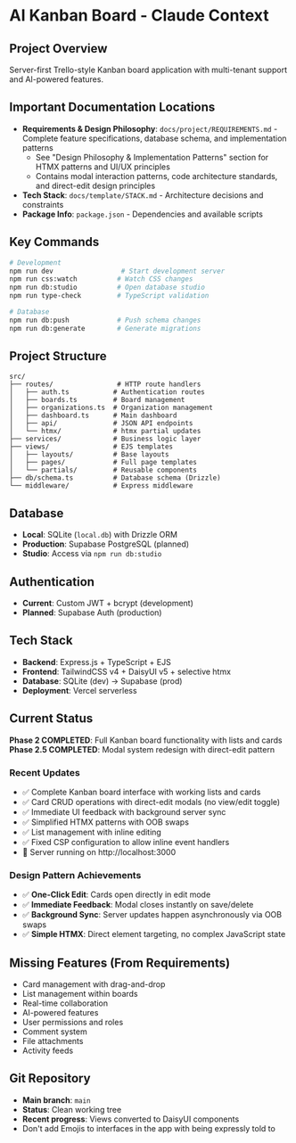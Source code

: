 # AI Kanban Board - Claude Context

## Project Overview
Server-first Trello-style Kanban board application with multi-tenant support and AI-powered features.

## Important Documentation Locations
- **Requirements & Design Philosophy**: `docs/project/REQUIREMENTS.md` - Complete feature specifications, database schema, and implementation patterns
  - See "Design Philosophy & Implementation Patterns" section for HTMX patterns and UI/UX principles
  - Contains modal interaction patterns, code architecture standards, and direct-edit design principles
- **Tech Stack**: `docs/template/STACK.md` - Architecture decisions and constraints  
- **Package Info**: `package.json` - Dependencies and available scripts

## Key Commands
```bash
# Development
npm run dev                 # Start development server
npm run css:watch          # Watch CSS changes
npm run db:studio          # Open database studio
npm run type-check         # TypeScript validation

# Database
npm run db:push            # Push schema changes
npm run db:generate        # Generate migrations
```

## Project Structure
```
src/
├── routes/                # HTTP route handlers
│   ├── auth.ts           # Authentication routes
│   ├── boards.ts         # Board management
│   ├── organizations.ts  # Organization management  
│   ├── dashboard.ts      # Main dashboard
│   ├── api/              # JSON API endpoints
│   └── htmx/             # htmx partial updates
├── services/             # Business logic layer
├── views/                # EJS templates
│   ├── layouts/          # Base layouts
│   ├── pages/            # Full page templates
│   └── partials/         # Reusable components
├── db/schema.ts          # Database schema (Drizzle)
└── middleware/           # Express middleware
```

## Database
- **Local**: SQLite (`local.db`) with Drizzle ORM
- **Production**: Supabase PostgreSQL (planned)
- **Studio**: Access via `npm run db:studio`

## Authentication
- **Current**: Custom JWT + bcrypt (development)
- **Planned**: Supabase Auth (production)

## Tech Stack
- **Backend**: Express.js + TypeScript + EJS
- **Frontend**: TailwindCSS v4 + DaisyUI v5 + selective htmx
- **Database**: SQLite (dev) → Supabase (prod)
- **Deployment**: Vercel serverless

## Current Status
**Phase 2 COMPLETED**: Full Kanban board functionality with lists and cards
**Phase 2.5 COMPLETED**: Modal system redesign with direct-edit pattern

### Recent Updates
- ✅ Complete Kanban board interface with working lists and cards
- ✅ Card CRUD operations with direct-edit modals (no view/edit toggle)
- ✅ Immediate UI feedback with background server sync
- ✅ Simplified HTMX patterns with OOB swaps
- ✅ List management with inline editing
- ✅ Fixed CSP configuration to allow inline event handlers
- 🚀 Server running on http://localhost:3000

### Design Pattern Achievements
- ✅ **One-Click Edit**: Cards open directly in edit mode
- ✅ **Immediate Feedback**: Modal closes instantly on save/delete
- ✅ **Background Sync**: Server updates happen asynchronously via OOB swaps
- ✅ **Simple HTMX**: Direct element targeting, no complex JavaScript state

## Missing Features (From Requirements)
- Card management with drag-and-drop
- List management within boards
- Real-time collaboration
- AI-powered features
- User permissions and roles
- Comment system
- File attachments
- Activity feeds

## Git Repository
- **Main branch**: `main`
- **Status**: Clean working tree
- **Recent progress**: Views converted to DaisyUI components
- Don't add Emojis to interfaces in the app with being expressly told to